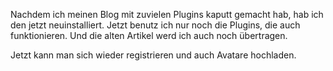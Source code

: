 <!--
.. title: Relaunch meines Blogs
.. slug: 5-relaunch-meines-blogs
.. date: 2007-03-10 20:40:41
.. tags: In eigener Sache
.. description: 
.. type: text
-->

Nachdem ich meinen Blog mit zuvielen Plugins kaputt gemacht hab, hab ich den jetzt neuinstalliert. Jetzt benutz ich nur noch die Plugins, die auch funktionieren.
Und die alten Artikel werd ich auch noch übertragen.

Jetzt kann man sich wieder registrieren und auch Avatare hochladen.
